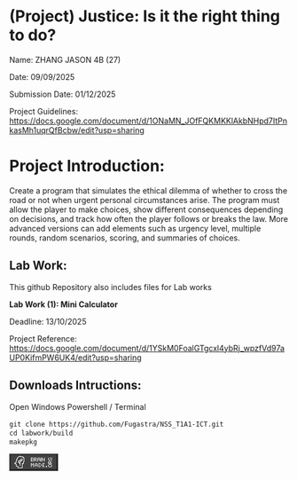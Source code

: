 # (Project) Justice: Is it the right thing to do?

Name: ZHANG JASON 4B (27)

Date: 09/09/2025

Submission Date: 01/12/2025

Project Guidelines: https://docs.google.com/document/d/1ONaMN_JOfFQKMKKlAkbNHpd7ItPnkasMh1uqrQfBcbw/edit?usp=sharing

# Project Introduction:

Create a program that simulates the ethical dilemma of whether to cross the road or not when urgent personal circumstances arise. The program must allow the player to make choices, show different consequences depending on decisions, and track how often the player follows or breaks the law. 
More advanced versions can add elements such as urgency level, multiple rounds, random scenarios, scoring, and summaries of choices.

## Lab Work: 
This github Repository also includes files for Lab works

**Lab Work (1): Mini Calculator**

Deadline: 13/10/2025

Project Reference: https://docs.google.com/document/d/1YSkM0FoalGTgcxl4ybRj_wpzfVd97aUP0KifmPW6UK4/edit?usp=sharing

## Downloads Intructions:
Open Windows Powershell / Terminal
``` git
git clone https://github.com/Fugastra/NSS_T1A1-ICT.git
cd labwork/build
makepkg 
```


![Brain made](bm.png)
